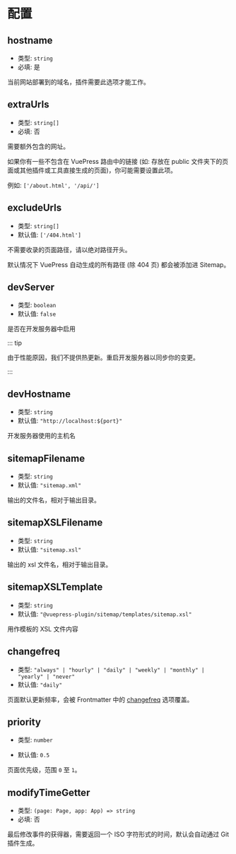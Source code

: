 # 配置

## hostname

- 类型: `string`
- 必填: 是

当前网站部署到的域名，插件需要此选项才能工作。

## extraUrls

- 类型: `string[]`
- 必填: 否

需要额外包含的网址。

如果你有一些不包含在 VuePress 路由中的链接 (如: 存放在 public 文件夹下的页面或其他插件或工具直接生成的页面)，你可能需要设置此项。

例如: `['/about.html', '/api/']`

## excludeUrls

- 类型: `string[]`
- 默认值: `['/404.html']`

不需要收录的页面路径，请以绝对路径开头。

默认情况下 VuePress 自动生成的所有路径 (除 404 页) 都会被添加进 Sitemap。

## devServer

- 类型: `boolean`
- 默认值: `false`

是否在开发服务器中启用

::: tip

由于性能原因，我们不提供热更新。重启开发服务器以同步你的变更。

:::

## devHostname

- 类型: `string`
- 默认值: `"http://localhost:${port}"`

开发服务器使用的主机名

## sitemapFilename

- 类型: `string`
- 默认值: `"sitemap.xml"`

输出的文件名，相对于输出目录。

## sitemapXSLFilename

- 类型: `string`
- 默认值: `"sitemap.xsl"`

输出的 xsl 文件名，相对于输出目录。

## sitemapXSLTemplate

- 类型: `string`
- 默认值: `"@vuepress-plugin/sitemap/templates/sitemap.xsl"`

用作模板的 XSL 文件内容

## changefreq

- 类型: `"always" | "hourly" | "daily" | "weekly" | "monthly" | "yearly" | "never"`
- 默认值: `"daily"`

<!-- markdownlint-disable  MD051 -->

页面默认更新频率，会被 Frontmatter 中的 [changefreq](#sitemap-changefreq) 选项覆盖。

<!-- markdownlint-enable  MD051 -->

## priority

- 类型: `number`

- 默认值: `0.5`

页面优先级，范围 `0` 至 `1`。

## modifyTimeGetter

- 类型: `(page: Page, app: App) => string`
- 必填: 否

最后修改事件的获得器，需要返回一个 ISO 字符形式的时间，默认会自动通过 Git 插件生成。
